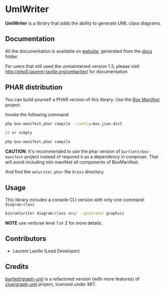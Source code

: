 <!-- markdownlint-disable MD013 -->
# UmlWriter

**UmlWriter** is a library that adds the ability to generate UML class diagrams.

## Documentation

All the documentation is available on [website](https://llaville.github.io/umlwriter/3.x),
generated from the [docs](https://github.com/llaville/umlwriter/tree/3.x/docs) folder.

For users that still used the unmaintained version 1.3, please visit <http://php5.laurent-laville.org/umlwriter/> for documentation

## PHAR distribution

You can build yourself a PHAR version of this library. Use the [Box Manifest](https://github.com/llaville/box-manifest/) project.

Invoke the following command

```bash
php box-manifest.phar compile --config=box.json.dist

// or simply

php box-manifest.phar compile
```

**CAUTION**: It's recommended to use the phar version of `bartlett/box-manifest` project instead of required it as a dependency in composer.
That will avoid including into manifest all components of BoxManifest.

And find the `umlwriter.phar` file in `bin` directory.

## Usage

This library includes a console CLI version with only one command: `diagram:class`

```bash
bin/umlwriter diagram:class src/ --generator graphviz
```

**NOTE** use verbose level 1 or 2 for more details.

## Contributors

* Laurent Laville (Lead Developer)

## Credits

[bartlett/graph-uml](https://github.com/llaville/graph-uml) is a refactored version (with more features) of [clue/graph-uml](https://github.com/clue/graph-uml) project, licensed under MIT.
